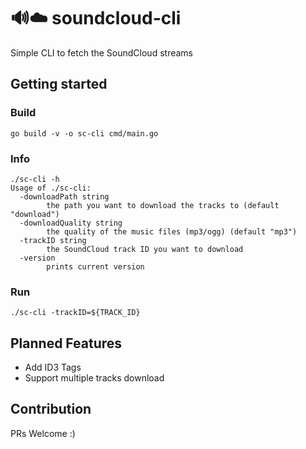 # 🔊☁️ soundcloud-cli
Simple CLI to fetch the SoundCloud streams

## Getting started

### Build
```
go build -v -o sc-cli cmd/main.go
```

### Info
```
./sc-cli -h
Usage of ./sc-cli:
  -downloadPath string
    	the path you want to download the tracks to (default "download")
  -downloadQuality string
    	the quality of the music files (mp3/ogg) (default "mp3")
  -trackID string
    	the SoundCloud track ID you want to download
  -version
    	prints current version
```

### Run
```
./sc-cli -trackID=${TRACK_ID}
```

## Planned Features

- Add ID3 Tags
- Support multiple tracks download


## Contribution

PRs Welcome :)
